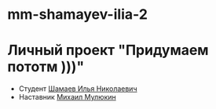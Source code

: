 # mm-shamayev-ilia-2
# Личный проект "Придумаем пототм )))"
* Студент [Шамаев Илья Николаевич](https://t.me/Wiseguy370)
* Наставник [Михаил Мулюкин](http://t.me/@krumza)    